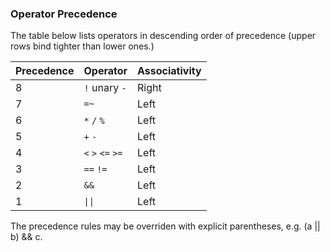 ### Operator Precedence

The table below lists operators in descending order of precedence 
(upper rows bind tighter than lower ones.)

Precedence|Operator|Associativity
----------|--------|-----------
8 |`!` unary `-`    |Right
7 |`=~`             |Left
6 |`*` `/`  `%`     |Left 
5 |`+` `-`          |Left 
4 |`<` `>` `<=` `>=`|Left 
3 |`==` `!=`        |Left 
2 |`&&`             |Left 
1 |<code>&#124;&#124;</code> |Left 

The precedence rules may be overriden with explicit parentheses, e.g. (a || b) && c.

